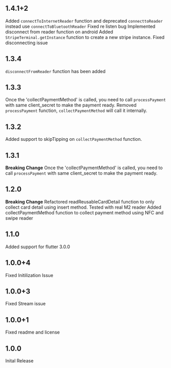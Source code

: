 ## 1.4.1+2
Added `connectToInternetReader` function and deprecated `connecttoReader` instead use `connectToBluetoothReader`
Fixed re listen bug
Implemented disconnect from reader function on android
Added `StripeTerminal.getInstance` function to create a new stripe instance.
Fixed disconnecting issue
## 1.3.4
`disconnectFromReader` function has been added

## 1.3.3
Once the 'collectPaymentMethod' is called, you need to call `processPayment` with same client_secret to make the payment ready.
Removed `processPayment` function, `collectPaymentMethod` will call it internally.

## 1.3.2
Added support to skipTipping on `collectPaymentMethod` function.
## 1.3.1
**Breaking Change**
Once the 'collectPaymentMethod' is called, you need to call `processPayment` with same client_secret to make the payment ready.
## 1.2.0
**Breaking Change**
Refactored readReusableCardDetail function to only collect card detail using insert method.
Tested with real M2 reader
Added collectPaymentMethod function to collect payment method using NFC and swipe reader
## 1.1.0

Added support for flutter 3.0.0
## 1.0.0+4

Fixed Initilization Issue
## 1.0.0+3

Fixed Stream issue
## 1.0.0+1

Fixed readme and license

## 1.0.0

Inital Release
